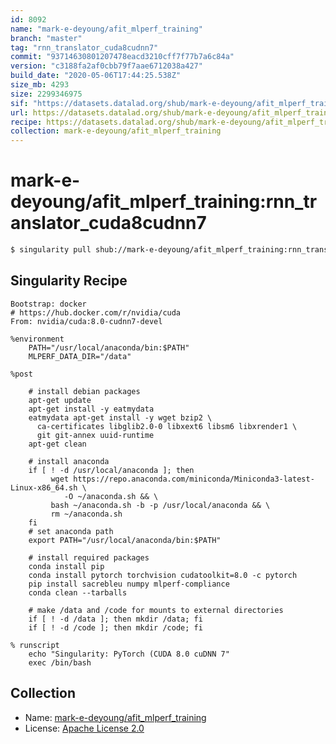```yaml
---
id: 8092
name: "mark-e-deyoung/afit_mlperf_training"
branch: "master"
tag: "rnn_translator_cuda8cudnn7"
commit: "93714630801207478eacd3210cff7f77b7a6c84a"
version: "c3188fa2af0cbb79f7aae6712038a427"
build_date: "2020-05-06T17:44:25.538Z"
size_mb: 4293
size: 2299346975
sif: "https://datasets.datalad.org/shub/mark-e-deyoung/afit_mlperf_training/rnn_translator_cuda8cudnn7/2020-05-06-93714630-c3188fa2/c3188fa2af0cbb79f7aae6712038a427.simg"
url: https://datasets.datalad.org/shub/mark-e-deyoung/afit_mlperf_training/rnn_translator_cuda8cudnn7/2020-05-06-93714630-c3188fa2/
recipe: https://datasets.datalad.org/shub/mark-e-deyoung/afit_mlperf_training/rnn_translator_cuda8cudnn7/2020-05-06-93714630-c3188fa2/Singularity
collection: mark-e-deyoung/afit_mlperf_training
---
```


# mark-e-deyoung/afit_mlperf_training:rnn_translator_cuda8cudnn7

```bash
$ singularity pull shub://mark-e-deyoung/afit_mlperf_training:rnn_translator_cuda8cudnn7
```

## Singularity Recipe

```singularity
Bootstrap: docker
# https://hub.docker.com/r/nvidia/cuda
From: nvidia/cuda:8.0-cudnn7-devel

%environment
	PATH="/usr/local/anaconda/bin:$PATH"
	MLPERF_DATA_DIR="/data"

%post

    # install debian packages
    apt-get update
    apt-get install -y eatmydata
    eatmydata apt-get install -y wget bzip2 \
      ca-certificates libglib2.0-0 libxext6 libsm6 libxrender1 \
      git git-annex uuid-runtime
    apt-get clean

    # install anaconda
    if [ ! -d /usr/local/anaconda ]; then
         wget https://repo.anaconda.com/miniconda/Miniconda3-latest-Linux-x86_64.sh \
            -O ~/anaconda.sh && \
         bash ~/anaconda.sh -b -p /usr/local/anaconda && \
         rm ~/anaconda.sh
    fi
    # set anaconda path
    export PATH="/usr/local/anaconda/bin:$PATH"

    # install required packages
    conda install pip
    conda install pytorch torchvision cudatoolkit=8.0 -c pytorch
    pip install sacrebleu numpy mlperf-compliance
    conda clean --tarballs

    # make /data and /code for mounts to external directories
    if [ ! -d /data ]; then mkdir /data; fi
    if [ ! -d /code ]; then mkdir /code; fi

% runscript
	echo "Singularity: PyTorch (CUDA 8.0 cuDNN 7"
	exec /bin/bash
```

## Collection

 - Name: [mark-e-deyoung/afit_mlperf_training](https://github.com/mark-e-deyoung/afit_mlperf_training)
 - License: [Apache License 2.0](https://api.github.com/licenses/apache-2.0)

